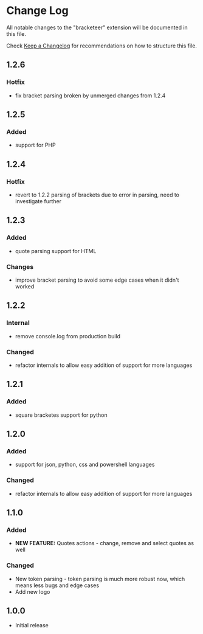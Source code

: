 # Change Log

All notable changes to the "bracketeer" extension will be documented in this file.

Check [Keep a Changelog](http://keepachangelog.com/) for recommendations on how to structure this file.

## 1.2.6

### Hotfix

- fix bracket parsing broken by unmerged changes from 1.2.4

## 1.2.5

### Added

- support for PHP

## 1.2.4

### Hotfix

- revert to 1.2.2 parsing of brackets due to error in parsing, need to investigate further

## 1.2.3

### Added

- quote parsing support for HTML

### Changes

- improve bracket parsing to avoid some edge cases when it didn't worked

## 1.2.2

### Internal

- remove console.log from production build

### Changed

- refactor internals to allow easy addition of support for more languages

## 1.2.1

### Added

- square bracketes support for python

## 1.2.0

### Added

- support for json, python, css and powershell languages

### Changed

- refactor internals to allow easy addition of support for more languages

## 1.1.0

### Added

- **NEW FEATURE:** Quotes actions - change, remove and select quotes as well

### Changed

- New token parsing - token parsing is much more robust now, which means less bugs and edge cases
- Add new logo

## 1.0.0

- Initial release
